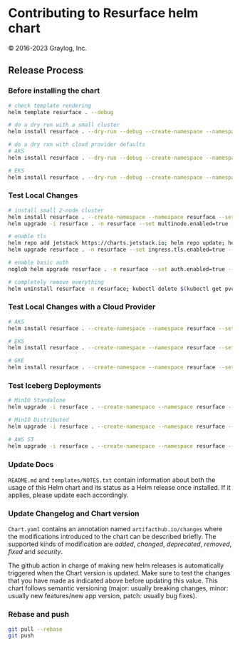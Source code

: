 # Contributing to Resurface helm chart
&copy; 2016-2023 Graylog, Inc.

## Release Process

### Before installing the chart

```bash
# check template rendering
helm template resurface . --debug

# do a dry run with a small cluster
helm install resurface . --dry-run --debug --create-namespace --namespace resurface --set custom.config.dbsize=3 --set custom.config.dbslabs=1 --set custom.resources.cpu=3 --set custom.resources.memory=7

# do a dry run with cloud provider defaults
# AKS
helm install resurface . --dry-run --debug --create-namespace --namespace resurface --set provider=azure

# EKS
helm install resurface . --dry-run --debug --create-namespace --namespace resurface --set provider=aws
```

### Test Local Changes

```bash
# install small 2-node cluster
helm install resurface . --create-namespace --namespace resurface --set custom.config.dbsize=3 --set custom.config.dbslabs=1 --set custom.resources.cpu=3 --set custom.resources.memory=7
helm upgrade -i resurface . -n resurface --set multinode.enabled=true --set multinode.workers=1 --reuse-values

# enable tls
helm repo add jetstack https://charts.jetstack.io; helm repo update; helm install cert-manager jetstack/cert-manager --namespace resurface --version v1.12.0 --set installCRDs=true --set prometheus.enabled=false
helm upgrade resurface . -n resurface --set ingress.tls.enabled=true --set ingress.tls.autoissue.enabled=true --set ingress.tls.autoissue.email=rob@resurface.io --set ingress.tls.host=radware4 --reuse-values

# enable basic auth
noglob helm upgrade resurface . -n resurface --set auth.enabled=true --set auth.basic.enabled=true --set auth.basic.credentials[0].username=rob --set auth.basic.credentials[0].password=blah1234 --reuse-values

# completely remove everything
helm uninstall resurface -n resurface; kubectl delete $(kubectl get pvc -n resurface -o name) -n resurface; helm uninstall cert-manager -n resurface; kubectl delete namespace resurface; kubectl delete clusterrole kubernetes-ingress; kubectl delete clusterrolebinding kubernetes-ingress; kubectl delete ingressclass haproxy
```

### Test Local Changes with a Cloud Provider

```bash
# AKS
helm install resurface . --create-namespace --namespace resurface --set provider=azure
```
```bash
# EKS
helm install resurface . --create-namespace --namespace resurface --set provider=aws
```
```bash
# GKE
helm install resurface . --create-namespace --namespace resurface --set provider=gcp
```

### Test Iceberg Deployments

```bash
# MinIO Standalone
helm upgrade -i resurface . --create-namespace --namespace resurface --set iceberg.enabled=true --set minio.enabled=true --set minio.mode=standalone --set minio.replicas=1 --set minio.rootUser=minio --set minio.rootPassword=minio123 --set minio.consoleService.type=LoadBalancer --reuse-values

# MinIO Distributed
helm upgrade -i resurface . --create-namespace --namespace resurface --set iceberg.enabled=true --set minio.enabled=true --set minio.mode=distributed --set minio.replicas=4 --set minio.rootUser=minio --set minio.rootPassword=minio123  --set minio.consoleService.type=LoadBalancer --reuse-values

# AWS S3
helm upgrade -i resurface . --create-namespace --namespace resurface --set iceberg.enabled=true --set iceberg.s3.enabled=true --set iceberg.s3.bucketname=iceberg.resurface --set iceberg.s3.aws.region=us-west-2 --set iceberg.s3.aws.accesskey=<AWS-ACCESS-KEY> --set iceberg.s3.aws.secretkey=<AWS-SECRET-KEY> --reuse-values
```

### Update Docs

`README.md` and `templates/NOTES.txt` contain information about both the usage of this Helm chart and its status as a Helm release once installed. If it applies, please update each accordingly.

### Update Changelog and Chart version

`Chart.yaml` contains an annotation named `artifacthub.io/changes` where the modifications introduced to the chart can be described briefly. The supported kinds of modification are *added*, *changed*, *deprecated*, *removed*, *fixed* and *security*.

The github action in charge of making new helm releases is automatically triggered when the Chart version is updated. Make sure to test the changes that you have made as indicated above before updating this value. This chart follows semantic versioning (major: usually breaking changes, minor: usually new features/new app version, patch: usually bug fixes).

### Rebase and push
```bash
git pull --rebase
git push
```
